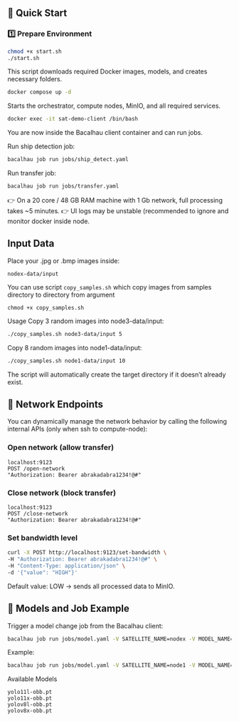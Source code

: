 ## 🚀 Quick Start

### 1️⃣ Prepare Environment

```bash
chmod +x start.sh
./start.sh
```
This script downloads required Docker images, models, and creates necessary folders.

```bash
docker compose up -d
```
Starts the orchestrator, compute nodes, MinIO, and all required services.

```bash
docker exec -it sat-demo-client /bin/bash
```
You are now inside the Bacalhau client container and can run jobs.

Run ship detection job:

```bash
bacalhau job run jobs/ship_detect.yaml
```
Run transfer job:

```bash
bacalhau job run jobs/transfer.yaml
```

👉 On a 20 core / 48 GB RAM machine with 1 Gb network, full processing takes ~5 minutes.
👉 UI logs may be unstable (recommended to ignore and monitor docker inside node.

## Input Data
Place your .jpg or .bmp images inside:

```
nodex-data/input
```

You can use script `copy_samples.sh` which copy images from samples directory to directory from argument

```
chmod +x copy_samples.sh
```
Usage
Copy 3 random images into node3-data/input:

```bash
./copy_samples.sh node3-data/input 5
```

Copy 8 random images into node1-data/input:

```bash
./copy_samples.sh node1-data/input 10
```

The script will automatically create the target directory if it doesn’t already exist.
## 📡 Network Endpoints
You can dynamically manage the network behavior by calling the following internal APIs (only when ssh to compute-node):

### Open network (allow transfer)
```
localhost:9123
POST /open-network
"Authorization: Bearer abrakadabra1234!@#"
```

### Close network (block transfer)
```
localhost:9123
POST /close-network
"Authorization: Bearer abrakadabra1234!@#"
```

### Set bandwidth level
```bash
curl -X POST http://localhost:9123/set-bandwidth \
-H "Authorization: Bearer abrakadabra1234!@#" \
-H "Content-Type: application/json" \
-d '{"value": "HIGH"}'
```
Default value: LOW → sends all processed data to MinIO.


## 🎯 Models and Job Example
Trigger a model change job from the Bacalhau client:

```bash
bacalhau job run jobs/model.yaml -V SATELLITE_NAME=nodex -V MODEL_NAME=XYZ
```
Example:

```bash
bacalhau job run jobs/model.yaml -V SATELLITE_NAME=node1 -V MODEL_NAME=yolov8x-obb.pt
```

Available Models

```
yolo11l-obb.pt  
yolo11x-obb.pt  
yolov8l-obb.pt  
yolov8x-obb.pt
```

